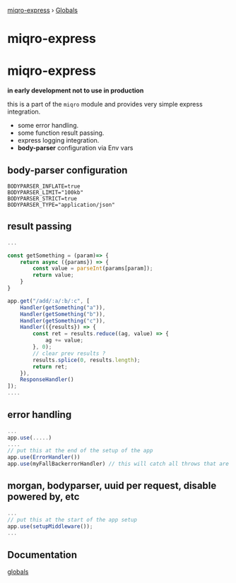 [miqro-express](README.md) › [Globals](globals.md)

# miqro-express

# miqro-express

**in early development not to use in production**

this is a part of the ```miqro``` module and provides very simple express integration.

- some error handling.
- some function result passing.
- express logging integration.
- **body-parser** configuration via Env vars

## body-parser configuration

```
BODYPARSER_INFLATE=true
BODYPARSER_LIMIT="100kb"
BODYPARSER_STRICT=true
BODYPARSER_TYPE="application/json"
```

## result passing

```javascript
...

const getSomething = (param)=> {
    return async ({params}) => {
        const value = parseInt(params[param]);
        return value;
    }
}

app.get("/add/:a/:b/:c", [
    Handler(getSomething("a")),
    Handler(getSomething("b")),
    Handler(getSomething("c")),
    Handler(({results}) => {
        const ret = results.reduce((ag, value) => {
            ag += value;
        }, 0);
        // clear prev results ?
        results.splice(0, results.length);
        return ret;
    }), 
    ResponseHandler()
]);
....
```

## error handling

```javascript
...
app.use(.....)
....
// put this at the end of the setup of the app
app.use(ErrorHandler())
app.use(myFallBackerrorHandler) // this will catch all throws that are not reconized by ErrorHandler()
```

## morgan, bodyparser, uuid per request, disable powered by, etc

```javascript
...
// put this at the start of the app setup
app.use(setupMiddleware());
...
```

## Documentation

[globals](docs/globals.md)

